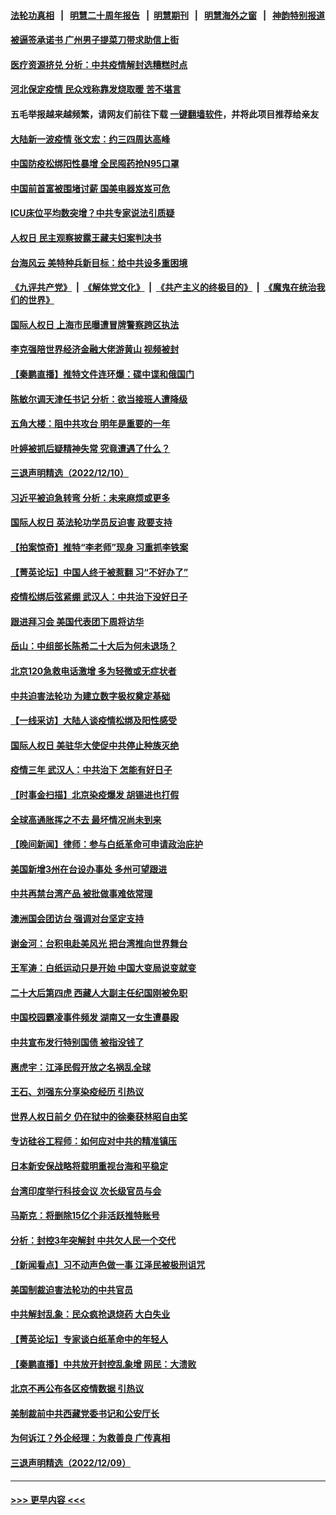 #### [法轮功真相](https://github.com/gfw-breaker/truth/blob/master/README.md?t=0) &nbsp;&nbsp;|&nbsp;&nbsp; [明慧二十周年报告](https://github.com/gfw-breaker/mh-reports/blob/master/README.md?t=0) &nbsp;&nbsp;|&nbsp;&nbsp;[明慧期刊](https://github.com/gfw-breaker/mh-qikan) &nbsp;&nbsp;|&nbsp;&nbsp; [明慧海外之窗](https://github.com/gfw-breaker/mh-news/blob/master/README.md?t=0) &nbsp;&nbsp;|&nbsp;&nbsp; [神韵特别报道](https://github.com/gfw-breaker/mh-news/blob/master/shenyun.md?t=0)
#### [被逼签承诺书 广州男子提菜刀带求助信上街](../pages/nsc413/n13882547.md?t=12120050) 
#### [医疗资源挤兑 分析：中共疫情解封选糟糕时点](../pages/nsc413/n13882598.md?t=12120050) 
#### [河北保定疫情 民众戏称靠发烧取暖 苦不堪言](../pages/nsc413/n13882624.md?t=12120050) 
#### 五毛举报越来越频繁，请网友们前往下载 [一键翻墙软件](https://github.com/gfw-breaker/ssr-accounts)，并将此项目推荐给亲友
#### [大陆新一波疫情 张文宏：约三四周达高峰](../pages/nsc413/n13882609.md?t=12120050) 
#### [中国防疫松绑阳性暴增 全民囤药抢N95口罩](../pages/nsc413/n13882580.md?t=12120050) 
#### [中国前首富被围堵讨薪 国美电器岌岌可危](../pages/nsc413/n13882558.md?t=12120050) 
#### [ICU床位平均数突增？中共专家说法引质疑](../pages/nsc413/n13882509.md?t=12120050) 
#### [人权日 民主观察披露王藏夫妇案判决书](../pages/nsc413/n13882517.md?t=12120050) 
#### [台海风云 美特种兵新目标：给中共设多重困境](../pages/nsc413/n13881958.md?t=12120050) 
#### [《九评共产党》](https://github.com/begood0513/9ping.md/blob/master/README.md) &nbsp;|&nbsp; [《解体党文化》](../../../../jtdwh.md/blob/master/README.md)  &nbsp;|&nbsp; [《共产主义的终极目的》](../../../../gczydzjmd.md/blob/master/README.md) &nbsp;|&nbsp; [《魔鬼在统治我们的世界》](../../../../mgztzwmdsj.md/blob/master/README.md) 
#### [国际人权日 上海市民曝遭冒牌警察跨区执法](../pages/nsc413/n13882447.md?t=12120050) 
#### [李克强陪世界经济金融大佬游黄山 视频被封](../pages/nsc413/n13882460.md?t=12120050) 
#### [【秦鹏直播】推特文件连环爆：碟中谍和俄国门](../pages/nsc413/n13882409.md?t=12120050) 
#### [陈敏尔调天津任书记 分析：欲当接班人遭降级](../pages/nsc413/n13882458.md?t=12120050) 
#### [五角大楼：阻中共攻台 明年是重要的一年](../pages/nsc413/n13882467.md?t=12120050) 
#### [叶婷被抓后疑精神失常 究竟遭遇了什么？](../pages/nsc413/n13882350.md?t=12120050) 
#### [三退声明精选（2022/12/10）](../pages/nsc413/n13882448.md?t=12120050) 
#### [习近平被迫急转弯 分析：未来麻烦或更多](../pages/nsc413/n13881769.md?t=12120050) 
#### [国际人权日 英法轮功学员反迫害 政要支持](../pages/nsc413/n13882386.md?t=12120050) 
#### [【拍案惊奇】推特“李老师”现身 习重抓李铁案](../pages/nsc413/n13882394.md?t=12120050) 
#### [【菁英论坛】中国人终于被惹翻 习“不好办了”](../pages/nsc413/n13882351.md?t=12120050) 
#### [疫情松绑后弦紧绷 武汉人：中共治下没好日子](../pages/nsc413/n13882348.md?t=12120050) 
#### [跟进拜习会 美国代表团下周将访华](../pages/nsc413/n13882361.md?t=12120050) 
#### [岳山：中组部长陈希二十大后为何未退场？](../pages/nsc413/n13881951.md?t=12120050) 
#### [北京120急救电话激增 多为轻微或无症状者](../pages/nsc413/n13882340.md?t=12120050) 
#### [中共迫害法轮功 为建立数字极权奠定基础](../pages/nsc413/n13882266.md?t=12120050) 
#### [【一线采访】大陆人谈疫情松绑及阳性感受](../pages/nsc413/n13882311.md?t=12120050) 
#### [国际人权日 美驻华大使促中共停止种族灭绝](../pages/nsc413/n13882332.md?t=12120050) 
#### [疫情三年 武汉人：中共治下 怎能有好日子](../pages/nsc413/n13881957.md?t=12120050) 
#### [【时事金扫描】北京染疫爆发 胡锡进也打假](../pages/nsc413/n13882268.md?t=12120050) 
#### [全球高通胀挥之不去 最坏情况尚未到来](../pages/nsc413/n13882292.md?t=12120050) 
#### [【晚间新闻】律师：参与白纸革命可申请政治庇护](../pages/nsc413/n13882286.md?t=12120050) 
#### [美国新增3州在台设办事处 多州可望跟进](../pages/nsc413/n13882272.md?t=12120050) 
#### [中共再禁台湾产品 被批做事难依常理](../pages/nsc413/n13882199.md?t=12120050) 
#### [澳洲国会团访台 强调对台坚定支持](../pages/nsc413/n13882259.md?t=12120050) 
#### [谢金河：台积电赴美风光 把台湾推向世界舞台](../pages/nsc413/n13882068.md?t=12120050) 
#### [王军涛：白纸运动只是开始 中国大变局说变就变](../pages/nsc413/n13882183.md?t=12120050) 
#### [二十大后第四虎 西藏人大副主任纪国刚被免职](../pages/nsc413/n13882174.md?t=12120050) 
#### [中国校园霸凌事件频发 湖南又一女生遭暴殴](../pages/nsc413/n13882168.md?t=12120050) 
#### [中共宣布发行特别国债 被指没钱了](../pages/nsc413/n13882117.md?t=12120050) 
#### [惠虎宇：江泽民假开放之名祸乱全球](../pages/nsc413/n13882119.md?t=12120050) 
#### [王石、刘强东分享染疫经历 引热议](../pages/nsc413/n13882120.md?t=12120050) 
#### [世界人权日前夕 仍在狱中的徐秦获林昭自由奖](../pages/nsc413/n13881950.md?t=12120050) 
#### [专访硅谷工程师：如何应对中共的精准镇压](../pages/nsc413/n13882021.md?t=12120050) 
#### [日本新安保战略将载明重视台海和平稳定](../pages/nsc413/n13882057.md?t=12120050) 
#### [台湾印度举行科技会议 次长级官员与会](../pages/nsc413/n13881945.md?t=12120050) 
#### [马斯克：将删除15亿个非活跃推特账号](../pages/nsc413/n13882046.md?t=12120050) 
#### [分析：封控3年突解封 中共欠人民一个交代](../pages/nsc413/n13881967.md?t=12120050) 
#### [【新闻看点】习不动声色做一事 江泽民被极刑诅咒](../pages/nsc413/n13881826.md?t=12120050) 
#### [美国制裁迫害法轮功的中共官员](../pages/nsc413/n13881833.md?t=12120050) 
#### [中共解封乱象：民众疯抢退烧药 大白失业](../pages/nsc413/n13881886.md?t=12120050) 
#### [【菁英论坛】专家谈白纸革命中的年轻人](../pages/nsc413/n13881823.md?t=12120050) 
#### [【秦鹏直播】中共放开封控乱象增 网民：大溃败](../pages/nsc413/n13881911.md?t=12120050) 
#### [北京不再公布各区疫情数据 引热议](../pages/nsc413/n13881948.md?t=12120050) 
#### [美制裁前中共西藏党委书记和公安厅长](../pages/nsc413/n13881924.md?t=12120050) 
#### [为何诉江？外企经理：为救善良 广传真相](../pages/nsc413/n13877630.md?t=12120050) 
#### [三退声明精选（2022/12/09）](../pages/nsc413/n13881912.md?t=12120050) 

----
#### [ >>> 更早内容 <<< ](../indexes/nsc413-earlier.md)
